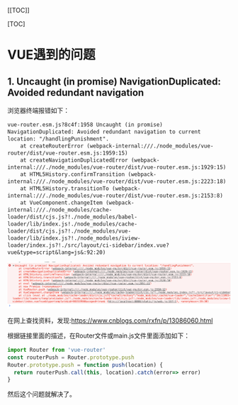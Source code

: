 [[TOC]]

[TOC]



# VUE遇到的问题



## 1. Uncaught (in promise) NavigationDuplicated: Avoided redundant navigation

浏览器终端报错如下：

```
vue-router.esm.js?8c4f:1958 Uncaught (in promise) NavigationDuplicated: Avoided redundant navigation to current location: "/handlingPunishment".
    at createRouterError (webpack-internal:///./node_modules/vue-router/dist/vue-router.esm.js:1959:15)
    at createNavigationDuplicatedError (webpack-internal:///./node_modules/vue-router/dist/vue-router.esm.js:1929:15)
    at HTML5History.confirmTransition (webpack-internal:///./node_modules/vue-router/dist/vue-router.esm.js:2223:18)
    at HTML5History.transitionTo (webpack-internal:///./node_modules/vue-router/dist/vue-router.esm.js:2153:8)
    at VueComponent.changeItem (webpack-internal:///./node_modules/cache-loader/dist/cjs.js?!./node_modules/babel-loader/lib/index.js!./node_modules/cache-loader/dist/cjs.js?!./node_modules/vue-loader/lib/index.js?!./node_modules/iview-loader/index.js?!./src/layout/ci-sidebar/index.vue?vue&type=script&lang=js&:92:20)
```

![](./img/001-problem.png)

在网上查找资料，发现:https://www.cnblogs.com/rxfn/p/13086060.html

根据链接里面的描述，在Router文件或main.js文件里面添加如下：

```js
import Router from 'vue-router'
const routerPush = Router.prototype.push
Router.prototype.push = function push(location) {
  return routerPush.call(this, location).catch(error=> error)
}
```

然后这个问题就解决了。
